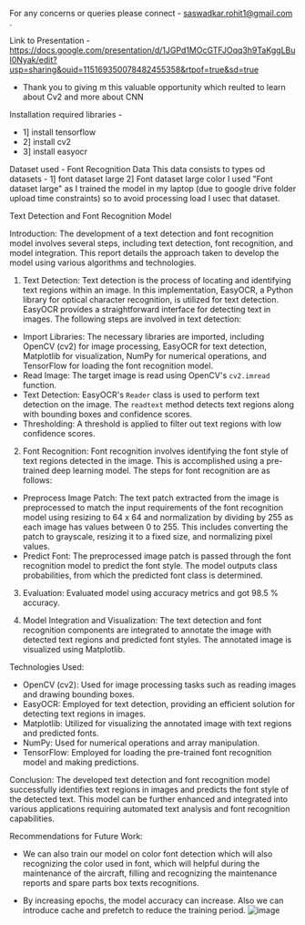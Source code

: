 For any concerns or queries please connect - saswadkar.rohit1@gmail.com .


Link to Presentation - https://docs.google.com/presentation/d/1JGPd1MOcGTFJOqq3h9TaKggLBuI0Nyak/edit?usp=sharing&ouid=115169350078482455358&rtpof=true&sd=true
* Thank you to giving m this valuable opportunity which reulted to learn about Cv2 and more about CNN

Installation required libraries - 
* 1] install tensorflow
* 2] install cv2
* 3] install easyocr

Dataset used - Font Recognition Data
This data consists to types od datasets - 1] font dataset large   2] Font dataset large color
I used "Font dataset large" as I trained the model in my laptop (due to google drive folder upload time constraints) so to avoid processing load I usec that dataset.


Text Detection and Font Recognition Model

Introduction:
The development of a text detection and font recognition model involves several steps, including text detection, font recognition, and model integration. This report details the approach taken to develop the model using various algorithms and technologies.

1. Text Detection:
Text detection is the process of locating and identifying text regions within an image. In this implementation, EasyOCR, a Python library for optical character recognition, is utilized for text detection. EasyOCR provides a straightforward interface for detecting text in images. The following steps are involved in text detection:

- Import Libraries: The necessary libraries are imported, including OpenCV (cv2) for image processing, EasyOCR for text detection, Matplotlib for visualization, NumPy for numerical operations, and TensorFlow for loading the font recognition model.
- Read Image: The target image is read using OpenCV's `cv2.imread` function.
- Text Detection: EasyOCR's `Reader` class is used to perform text detection on the image. The `readtext` method detects text regions along with bounding boxes and confidence scores.
- Thresholding: A threshold is applied to filter out text regions with low confidence scores.

2. Font Recognition:
Font recognition involves identifying the font style of text regions detected in the image. This is accomplished using a pre-trained deep learning model. The steps for font recognition are as follows:

- Preprocess Image Patch: The text patch extracted from the image is preprocessed to match the input requirements of the font recognition model using resizing to 64 x 64 and normalization by dividing by 255 as each image has values between 0 to 255. This includes converting the patch to grayscale, resizing it to a fixed size, and normalizing pixel values.
- Predict Font: The preprocessed image patch is passed through the font recognition model to predict the font style. The model outputs class probabilities, from which the predicted font class is determined.

3. Evaluation: Evaluated model using accuracy metrics and got 98.5 % accuracy.
  
4. Model Integration and Visualization:
The text detection and font recognition components are integrated to annotate the image with detected text regions and predicted font styles. The annotated image is visualized using Matplotlib.

Technologies Used:
- OpenCV (cv2): Used for image processing tasks such as reading images and drawing bounding boxes.
- EasyOCR: Employed for text detection, providing an efficient solution for detecting text regions in images.
- Matplotlib: Utilized for visualizing the annotated image with text regions and predicted fonts.
- NumPy: Used for numerical operations and array manipulation.
- TensorFlow: Employed for loading the pre-trained font recognition model and making predictions.

Conclusion:
The developed text detection and font recognition model successfully identifies text regions in images and predicts the font style of the detected text. This model can be further enhanced and integrated into various applications requiring automated text analysis and font recognition capabilities.

Recommendations for Future Work:
- We can also train our model on color font detection which will also recognizing the color used in font, which will helpful during the maintenance of the aircraft, filling and recognizing the maintenance reports and spare parts box texts recognitions.

- By increasing epochs, the model accuracy can increase. Also we can introduce cache and prefetch to reduce the training period.
![image](https://github.com/Rohit-Saswadkar/Font-Text-classification-project-using-CNN/assets/126965510/d035db70-44a3-463f-a921-93861eee7c7c)

